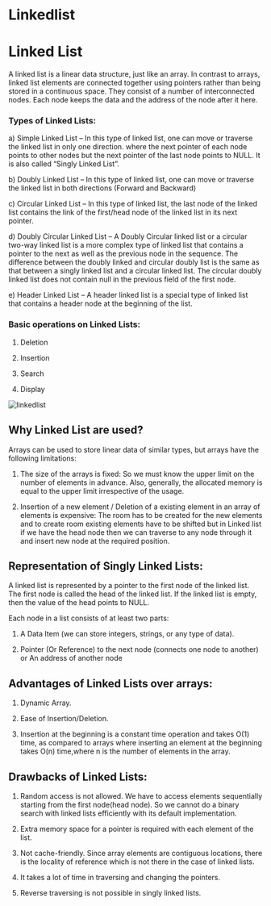# Linkedlist
# Linked List

A linked list is a linear data structure, just like an array. In contrast to arrays, 
linked list elements are connected together using pointers rather than being stored in a continuous space. 
They consist of a number of interconnected nodes. 
Each node keeps the data and the address of the node after it here.

### Types of Linked Lists:

a) Simple Linked List – In this type of linked list, one can move or traverse the linked list in only one direction. where the next pointer of each node points to other nodes but the next pointer of the last node points to NULL. It is also called “Singly Linked List”.

b) Doubly Linked List – In this type of linked list, one can move or traverse the linked list in both directions (Forward and Backward)

c) Circular Linked List – In this type of linked list, the last node of the linked list contains the link of the first/head node of the linked list in its next pointer.

d) Doubly Circular Linked List – A Doubly Circular linked list or a circular two-way linked list is a more complex type of linked list that contains a pointer to the next as well as the previous node in the sequence. The difference between the doubly linked and circular doubly list is the same as that between a singly linked list and a circular linked list. The circular doubly linked list does not contain null in the previous field of the first node.

e) Header Linked List – A header linked list is a special type of linked list that contains a header node at the beginning of the list. 

### Basic operations on Linked Lists:

1. Deletion

2. Insertion

3. Search

4. Display

![linkedlist](https://user-images.githubusercontent.com/124857399/234099030-bacfdf6f-7cc4-4e33-bea0-af5df5c95a65.png)


## Why Linked List are used? 

Arrays can be used to store linear data of similar types, but arrays have the following limitations:

1. The size of the arrays is fixed: So we must know the upper limit on the number of elements in advance. Also, generally, the allocated memory is equal to the upper limit irrespective of the usage. 

2. Insertion of a new element / Deletion of a existing element in an array of elements is expensive:
The room has to be created for the new elements and to create room existing elements have to be shifted but in Linked list if we have the head node then we can traverse to any node through it and insert new node at the required position.


## Representation of Singly Linked Lists: 

A linked list is represented by a pointer to the first node of the linked list. The first node is called the head of the linked list. If the linked list is empty, then the value of the head points to NULL. 

Each node in a list consists of at least two parts: 

1. A Data Item (we can store integers, strings, or any type of data).

2. Pointer (Or Reference) to the next node (connects one node to another) or An address of another node

## Advantages of Linked Lists over arrays:

1. Dynamic Array.

2. Ease of Insertion/Deletion.

3. Insertion at the beginning is a constant time operation and takes O(1) time, as compared to arrays where inserting an element at the beginning takes O(n) time,where n is the number of elements in the array.


## Drawbacks of Linked Lists: 

1. Random access is not allowed. We have to access elements sequentially starting from the first node(head node). So we cannot do a binary search with linked lists efficiently with its default implementation. 

2. Extra memory space for a pointer is required with each element of the list. 

3. Not cache-friendly. Since array elements are contiguous locations, there is the locality of reference which is not there in the case of linked lists.

4. It takes a lot of time in traversing and changing the pointers.

5. Reverse traversing is not possible in singly linked lists.

